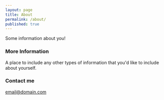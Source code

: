 ```yaml
---
layout: page
title: About
permalink: /about/
published: true
---
```



Some information about you!

### More Information
<div>
</div>
A place to include any other types of information that you'd like to include about yourself.

### Contact me

[email@domain.com](mailto:email@domain.com)
